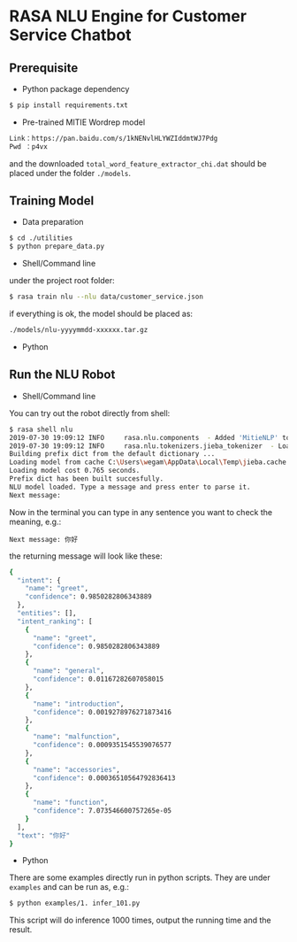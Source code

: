# RASA NLU Engine for Customer Service Chatbot

## Prerequisite

* Python package dependency

```bash
$ pip install requirements.txt
```

* Pre-trained MITIE Wordrep model

```bash
Link：https://pan.baidu.com/s/1kNENvlHLYWZIddmtWJ7Pdg
Pwd ：p4vx
```
and the downloaded `total_word_feature_extractor_chi.dat` should be placed under the folder `./models`.

## Training Model

* Data preparation

```bash
$ cd ./utilities
$ python prepare_data.py
```

* Shell/Command line

under the project root folder:

```bash
$ rasa train nlu --nlu data/customer_service.json
```
if everything is ok, the model should be placed as:

```bash
./models/nlu-yyyymmdd-xxxxxx.tar.gz
```

* Python


## Run the NLU Robot

* Shell/Command line

You can try out the robot directly from shell:
```bash
$ rasa shell nlu
2019-07-30 19:09:12 INFO     rasa.nlu.components  - Added 'MitieNLP' to component cache. Key 'MitieNLP-D:\dev\github\my_chatbot_demo\models\total_word_feature_extractor_zh.dat'.
2019-07-30 19:09:12 INFO     rasa.nlu.tokenizers.jieba_tokenizer  - Loading Jieba User Dictionary at C:\Users\wegam\AppData\Local\Temp\tmpvg25w9n7\nlu\component_1_JiebaTokenizer\jieba_userdict.txt
Building prefix dict from the default dictionary ...
Loading model from cache C:\Users\wegam\AppData\Local\Temp\jieba.cache
Loading model cost 0.765 seconds.
Prefix dict has been built succesfully.
NLU model loaded. Type a message and press enter to parse it.
Next message:
```
Now in the terminal you can type in any sentence you want to check the meaning, e.g.:
```
Next message: 你好
```

the returning message will look like these:
```bash
{
  "intent": {
    "name": "greet",
    "confidence": 0.9850282806343889
  },
  "entities": [],
  "intent_ranking": [
    {
      "name": "greet",
      "confidence": 0.9850282806343889
    },
    {
      "name": "general",
      "confidence": 0.01167282607058015
    },
    {
      "name": "introduction",
      "confidence": 0.0019278976271873416
    },
    {
      "name": "malfunction",
      "confidence": 0.0009351545539076577
    },
    {
      "name": "accessories",
      "confidence": 0.00036510564792836413
    },
    {
      "name": "function",
      "confidence": 7.073546600757265e-05
    }
  ],
  "text": "你好"
}
```

* Python

There are some examples directly run in python scripts. They are under `examples` and can be run as, e.g.:
```bash
$ python examples/1. infer_101.py
```
This script will do inference 1000 times, output the running time and the result.
